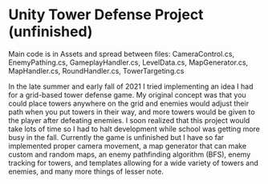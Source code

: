# Unity Tower Defense Project (unfinished)

Main code is in Assets and spread between files: CameraControl.cs, EnemyPathing.cs, GameplayHandler.cs, LevelData.cs, MapGenerator.cs, MapHandler.cs, RoundHandler.cs, TowerTargeting.cs




In the late summer and early fall of 2021 I tried implementing an idea I had for a grid-based tower defense game. My original concept was that you could place towers anywhere on the grid and enemies would adjust their path when you put towers in their way, and more towers would be given to the player after defeating enemies. I soon realized that this project would take lots of time so I had to halt development while school was getting more busy in the fall. Currently the game is unfinished but I have so far implemented proper camera movement, a map generator that can make custom and random maps, an enemy pathfinding algorithm (BFS), enemy tracking for towers, and templates allowing for a wide variety of towers and enemies, and many more things of lesser note. 
